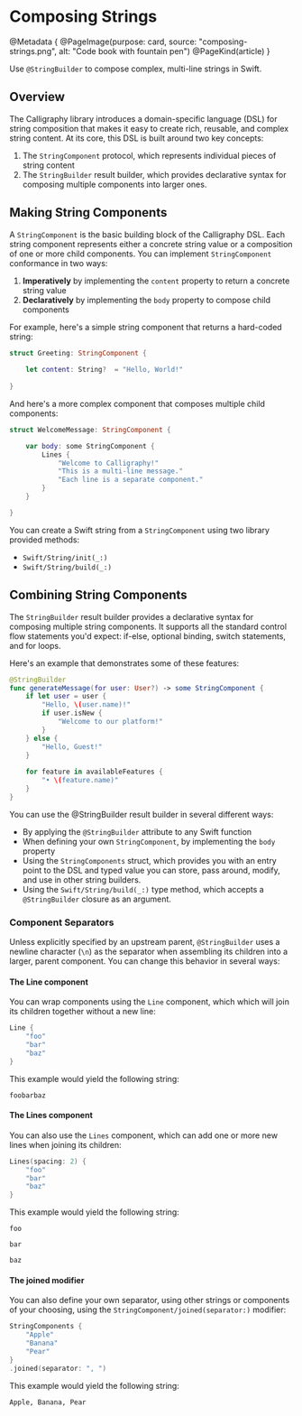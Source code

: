# Composing Strings

@Metadata {
    @PageImage(purpose: card, source: "composing-strings.png", alt: "Code book with fountain pen")
    @PageKind(article)
}

Use `@StringBuilder` to compose complex, multi-line strings in Swift.

## Overview

The Calligraphy library introduces a domain-specific language (DSL) for string composition that makes it easy to create rich, reusable, and complex string content. At its core, this DSL is built around two key concepts:

1. The ``StringComponent`` protocol, which represents individual pieces of string content
2. The ``StringBuilder`` result builder, which provides declarative syntax for composing multiple components into larger ones.

## Making String Components

A ``StringComponent`` is the basic building block of the Calligraphy DSL. Each string component represents either a concrete string value or a composition of one or more child components. You can implement `StringComponent` conformance in two ways:

1. **Imperatively** by implementing the `content` property to return a concrete string value
2. **Declaratively** by implementing the `body` property to compose child components

For example, here's a simple string component that returns a hard-coded string:

```swift
struct Greeting: StringComponent {
    
    let content: String?  = "Hello, World!"
    
}
```

And here's a more complex component that composes multiple child components:

```swift
struct WelcomeMessage: StringComponent {

    var body: some StringComponent {
        Lines {
            "Welcome to Calligraphy!"
            "This is a multi-line message."
            "Each line is a separate component."
        }
    }

}
```

You can create a Swift string from a `StringComponent` using two library provided methods:

- ``Swift/String/init(_:)``
- ``Swift/String/build(_:)``

## Combining String Components

The ``StringBuilder`` result builder provides a declarative syntax for composing multiple string components. It supports all the standard control flow statements you'd expect: if-else, optional binding, switch statements, and for loops.

Here's an example that demonstrates some of these features:

```swift
@StringBuilder
func generateMessage(for user: User?) -> some StringComponent {
    if let user = user {
        "Hello, \(user.name)!"
        if user.isNew {
            "Welcome to our platform!"
        }
    } else {
        "Hello, Guest!"
    }
    
    for feature in availableFeatures {
        "• \(feature.name)"
    }
}
```

You can use the @StringBuilder result builder in several different ways:

- By applying the `@StringBuilder` attribute to any Swift function
- When defining your own `StringComponent`, by implementing the `body` property
- Using the ``StringComponents`` struct, which provides you with an entry point to the DSL and typed value you can store, pass around, modify, and use in other string builders.
- Using the ``Swift/String/build(_:)`` type method, which accepts a `@StringBuilder` closure as an argument.

### Component Separators

Unless explicitly specified by an upstream parent, `@StringBuilder` uses a newline character (`\n`) as the separator when assembling its children into a larger, parent component. You can change this behavior in several ways:

#### The Line component

You can wrap components using the ``Line`` component, which which will join its children together without a new line:

```swift
Line {
    "foo"
    "bar"
    "baz"
}
```

This example would yield the following string:

```
foobarbaz
```

#### The Lines component

You can also use the ``Lines`` component, which can add one or more new lines when joining its children:

```swift
Lines(spacing: 2) {
    "foo"
    "bar"
    "baz"
}
```

This example would yield the following string:

```
foo

bar

baz
```

#### The joined modifier

You can also define your own separator, using other strings or components of your choosing, using the ``StringComponent/joined(separator:)`` modifier:

```swift
StringComponents {
    "Apple"
    "Banana"
    "Pear"
}
.joined(separator: ", ")
```

This example would yield the following string:

```
Apple, Banana, Pear
```

